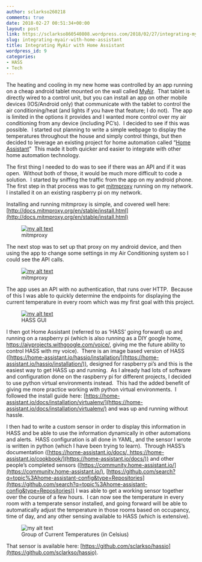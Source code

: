 ```yaml
---
author: sclarkso260218
comments: true
date: 2018-02-27 00:51:34+00:00
layout: post
link: https://sclarkso860540808.wordpress.com/2018/02/27/integrating-myair-with-home-assistant/
slug: integrating-myair-with-home-assistant
title: Integrating MyAir with Home Assistant
wordpress_id: 9
categories:
- HASS
- Tech
---
```


The heating and cooling in my new home was controlled by an app running on a cheap android tablet mounted on the wall called [MyAir](https://www.advantageair.com.au/product/myair/).  That tablet is directly wired to a control unit, but you can install an app on other mobile devices (IOS/Android only) that communicate with the tablet to control the air conditioning/heat (and lights if you have that feature; I do not).  The app is limited in the options it provides and I wanted more control over my air conditioning from any device (including PC’s).  I decided to see if this was possible.  I started out planning to write a simple webpage to display the temperatures throughout the house and simply control things, but then decided to leverage an existing project for home automation called “[Home Assistant](https://www.home-assistant.io)”  This made it both quicker and easier to integrate with other home automation technology.




The first thing I needed to do was to see if there was an API and if it was open.  Without both of those, it would be much more difficult to code a solution.  I started by sniffing the traffic from the app on my android phone.  The first step in that process was to get [mitmproxy](https://mitmproxy.org) running on my network.  I installed it on an existing raspberry pi on my network.




Installing and running mitmproxy is simple, and covered well here: [http://docs.mitmproxy.org/en/stable/install.html](http://docs.mitmproxy.org/en/stable/install.html)


<figure>
  <a href="{{site.url}}/assets/images/screenshot.png"><img src="{{site.url}}/assets/images/screenshot.png" alt="my alt text"/></a>
  <figcaption>mitmproxy</figcaption>
</figure>




The next stop was to set up that proxy on my android device, and then using the app to change some settings in my Air Conditioning system so I could see the API calls.


<figure>
  <a href="{{site.url}}/assets/images/mitmsanitized.png"><img src="{{site.url}}/assets/images/mitmsanitized.png" alt="my alt text"/></a>
  <figcaption>mitmproxy</figcaption>
</figure>



The app uses an API with no authentication, that runs over HTTP.  Because of this I was able to quickly determine the endpoints for displaying the current temperature in every room which was my first goal with this project.

<figure>
  <a href="{{site.url}}/assets/images/hass-sanitized1.png"><img src="{{site.url}}/assets/images/hass-sanitized1.png" alt="my alt text"/></a>
  <figcaption>HASS GUI</figcaption>
</figure>

I then got Home Assistant (referred to as ‘HASS’ going forward) up and running on a raspberry pi (which is also running as a DIY google home, https://aiyprojects.withgoogle.com/voice/, giving me the future ability to control HASS with my voice).  There is an image based version of HASS ([https://home-assistant.io/hassio/installation/](https://home-assistant.io/hassio/installation/)), designed for raspberry pi’s and this is the easiest way to get HASS up and running.  As I already had lots of software and configuration done on the raspberry pi for different projects, I decided to use python virtual environments instead.  This had the added benefit of giving me more practice working with python virtual environments.  I followed the install guide here: [https://home-assistant.io/docs/installation/virtualenv/](https://home-assistant.io/docs/installation/virtualenv/) and was up and running without hassle.




I then had to write a custom sensor in order to display this information in HASS and be able to use the information dynamically in other automations and alerts.  HASS configuration is all done in YAML, and the sensor I wrote is written in python (which I have been trying to learn).  Through HASS’s documentation ([https://home-assistant.io/docs/, https://home-assistant.io/cookbook/](https://home-assistant.io/docs/)) and other people’s completed sensors ([https://community.home-assistant.io/](https://community.home-assistant.io/), [https://github.com/search?q=topic%3Ahome-assistant-config&type=Repositories](https://github.com/search?q=topic%3Ahome-assistant-config&type=Repositories)) I was able to get a working sensor together over the course of a few hours.  I can now see the temperature in every room with a temperate sensor installed, and going forward will be able to automatically adjust the temperature in those rooms based on occupancy, time of day, and any other sensing available to HASS (which is extensive).

<figure>
  <img src="{{site.url}}/assets/images/temps.png" alt="my alt text"/>
  <figcaption>Group of Current Temperatures (in Celsius)</figcaption>
</figure>

That sensor is available here: [https://github.com/sclarkso/hassio](https://github.com/sclarkso/hassio).
